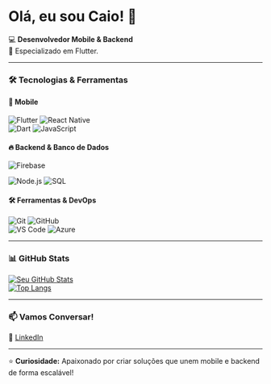 # Olá, eu sou Caio! 👋

💻 **Desenvolvedor Mobile & Backend**  
🚀 Especializado em Flutter.  

---

### 🛠️ **Tecnologias & Ferramentas**  

#### 📱 **Mobile**  
![Flutter](https://img.shields.io/badge/Flutter-02569B?style=for-the-badge&logo=flutter&logoColor=white)
![React Native](https://img.shields.io/badge/React_Native-20232A?style=for-the-badge&logo=react&logoColor=61DAFB)  
![Dart](https://img.shields.io/badge/Dart-0175C2?style=for-the-badge&logo=dart&logoColor=white)
![JavaScript](https://img.shields.io/badge/JavaScript-F7DF1E?style=for-the-badge&logo=javascript&logoColor=black)  

#### 🔥 **Backend & Banco de Dados**  
![Firebase](https://img.shields.io/badge/Firebase-FFCA28?style=for-the-badge&logo=firebase&logoColor=black)
  
![Node.js](https://img.shields.io/badge/Node.js-339933?style=for-the-badge&logo=nodedotjs&logoColor=white)
![SQL](https://img.shields.io/badge/SQL-4479A1?style=for-the-badge&logo=postgresql&logoColor=white)  

#### 🛠 **Ferramentas & DevOps**  
![Git](https://img.shields.io/badge/Git-F05032?style=for-the-badge&logo=git&logoColor=white)
![GitHub](https://img.shields.io/badge/GitHub-181717?style=for-the-badge&logo=github&logoColor=white)  
![VS Code](https://img.shields.io/badge/VS_Code-007ACC?style=for-the-badge&logo=visual-studio-code&logoColor=white)
![Azure](https://img.shields.io/badge/Azure-0089D6?style=for-the-badge&logo=microsoft-azure&logoColor=white)  

---

### 📊 **GitHub Stats**  

[![Seu GitHub Stats](https://github-readme-stats.vercel.app/api?username=caiodantasmormito&show_icons=true&theme=radical)](https://github.com/caiodantasmormito)  
[![Top Langs](https://github-readme-stats.vercel.app/api/top-langs/?username=caiodantasmormito&layout=compact&theme=radical)](https://github.com/caiodantasmormito)  


---

### 📫 **Vamos Conversar!**  

💼 [LinkedIn]((https://www.linkedin.com/in/caio-dantas-897760169/))  



---

⭐ **Curiosidade:** Apaixonado por criar soluções que unem mobile e backend de forma escalável!  
